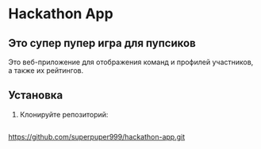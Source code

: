 # Hackathon App

## Это супер пупер игра для пупсиков

Это веб-приложение для отображения команд и профилей участников, а также их рейтингов. 

## Установка

1. Клонируйте репозиторий:
   ```bash
 https://github.com/superpuper999/hackathon-app.git
